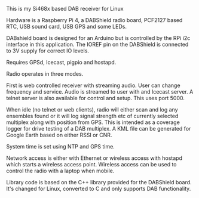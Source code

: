 This is my Si468x based DAB receiver for Linux

Hardware is a Raspberry Pi 4, a DABShield radio board, PCF2127 based RTC,
USB sound card, USB GPS  and some LEDs.

DABshield board is designed for an Arduino but is controlled by the RPi i2c
interface in this application.  The IOREF pin on the DABShield is connected
to 3V supply for correct IO levels.

Requires GPSd, Icecast, pigpio and hostapd.

Radio operates in three modes.

First is web controlled receiver with streaming audio.
User can change frequency and service.  Audio is streamed to user with and
Icecast server.  A telnet server is also available for control and setup.
This uses port 5000.

When idle (no telnet or web clients), radio will either scan and log any
ensembles found or it will log signal strength etc of currently selected
multiplex along with position from GPS.  This is intended as a coverage
logger for drive testing of a DAB multiplex.  A KML file can be generated for
Google Earth based on either RSSI or CNR. 

System time is set using NTP and GPS time.

Network access is either with Ethernet or wireless access with hostapd which
starts a wireless access point.  Wireless access can be used to control the
radio with a laptop when mobile.  

Library code is based on the C++ library provided for the DABShield board.
It's changed for Linux, converted to C and only supports DAB functionality.


